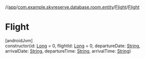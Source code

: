 //[app](../../../index.md)/[com.example.skyreserve.database.room.entity](../index.md)/[Flight](index.md)/[Flight](-flight.md)

# Flight

[androidJvm]\
constructor(id: [Long](https://kotlinlang.org/api/latest/jvm/stdlib/kotlin/-long/index.html) = 0, flightId: [Long](https://kotlinlang.org/api/latest/jvm/stdlib/kotlin/-long/index.html) = 0, departureDate: [String](https://kotlinlang.org/api/latest/jvm/stdlib/kotlin/-string/index.html), arrivalDate: [String](https://kotlinlang.org/api/latest/jvm/stdlib/kotlin/-string/index.html), departureTime: [String](https://kotlinlang.org/api/latest/jvm/stdlib/kotlin/-string/index.html), arrivalTime: [String](https://kotlinlang.org/api/latest/jvm/stdlib/kotlin/-string/index.html))
